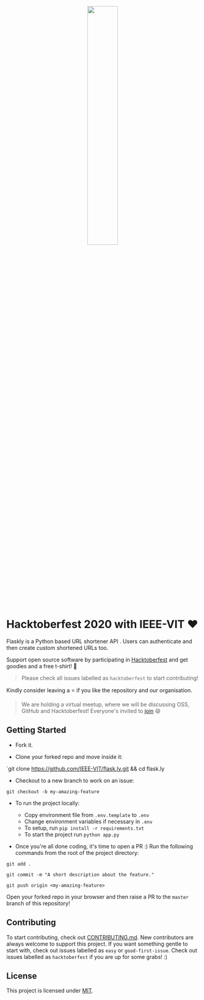 <p align="center"><img width="40%" src="https://hacktoberfest.digitalocean.com/assets/HF-full-logo-b05d5eb32b3f3ecc9b2240526104cf4da3187b8b61963dd9042fdc2536e4a76c.svg"/></p>

# Hacktoberfest 2020 with IEEE-VIT :heart:
Flaskly is a Python based URL shortener API .
Users can authenticate and then create custom shortened URLs too.

Support open source software by participating in [Hacktoberfest](https://hacktoberfest.digitalocean.com) and get goodies and a free t-shirt! :yellow_heart:

> Please check all issues labelled as `hacktoberfest` to start contributing!

Kindly consider leaving a :star: if you like the repository and our organisation.

> We are holding a virtual meetup, where we will be discussing OSS, GitHub and Hacktoberfest! Everyone's invited to [join](https://organize.mlh.io/participants/events/4373-ieee-vit-hacktoberfest-online-meetup) :smile: 

## Getting Started
* Fork it.

* Clone your forked repo and move inside it:

`git clone https://github.com/IEEE-VIT/flask.ly.git && cd flask.ly

* Checkout to a new branch to work on an issue:

`git checkout -b my-amazing-feature`

* To run the project locally:
  * Copy environment file from `.env.template` to `.env`
  * Change environment variables if necessary in `.env`
  * To setup, run `pip install -r requirements.txt`
  * To start the project run `python app.py`


* Once you're all done coding, it's time to open a PR :)
Run the following commands from the root of the project directory:

`git add .`

`git commit -m "A short description about the feature."`

`git push origin <my-amazing-feature>`

Open your forked repo in your browser and then raise a PR to the `master` branch of this repository!



## Contributing
To start contributing, check out [CONTRIBUTING.md](https://github.com/IEEE-VIT/flaskly/blob/master/CONTRIBUTING.md). New contributors are always welcome to support this project. If you want something gentle to start with, check out issues labelled as `easy` or `good-first-issue`. Check out issues labelled as `hacktoberfest` if you are up for some grabs! :) 

## License
This project is licensed under [MIT](https://github.com/IEEE-VIT/flaskly/blob/master/LICENSE).
